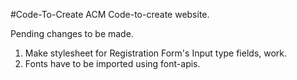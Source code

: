  #Code-To-Create
ACM Code-to-create website.



Pending changes to be made.

1. Make stylesheet for Registration Form's Input type fields, work.
2. Fonts have to be imported using font-apis.
  
